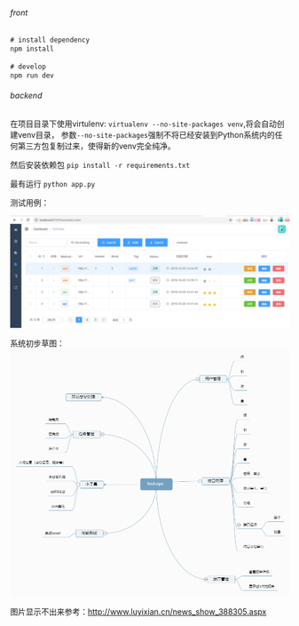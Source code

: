 ###### front

```
# install dependency
npm install

# develop
npm run dev
```

###### backend

在项目目录下使用virtulenv:
`virtualenv --no-site-packages venv`,将会自动创建venv目录，
参数`--no-site-packages`强制不将已经安装到Python系统内的任何第三方包复制过来，使得新的venv完全纯净。

然后安装依赖包 `pip install -r requirements.txt`

最有运行 `python app.py`

测试用例：

![apis](./images/apis.png)

系统初步草图：![test-ops](./images/test-ops.png)

图片显示不出来参考：http://www.luyixian.cn/news_show_388305.aspx
